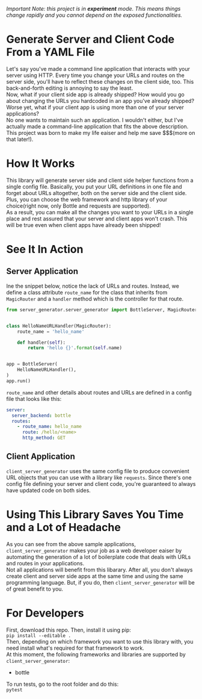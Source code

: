 *Important Note: this project is in **experiment** mode. This means things change rapidly and you cannot depend on the 
exposed functionalities.*
# Generate Server and Client Code From a YAML File
Let's say you've made a command line application that interacts with your server using HTTP. Every time you change your URLs and routes on the server 
side, you'll 
have to reflect these changes on the client side, too. This 
back-and-forth editing is annoying to say the least.   
Now, what if your client side app is already shipped? How would 
you go about changing the URLs you hardcoded in an app you've already shipped? Worse yet, what if your client app is 
using 
more than
 one
 of 
your server applications?   
No one wants to maintain such an application. I wouldn't either, but I've actually made a command-line application 
that fits the above description. This project was born to make my life eaiser and help me save $$$(more on that 
later!).   
# How It Works
This library will generate server side and client side helper functions from a single config file. Basically, you put
 your URL definitions in one file and forget about URLs altogether, both on the server side and the client side.   
 Plus, you can choose the web framework and http library of your choice(right now, only Bottle and requests are 
 supported).   
 As a result, you can make all the changes you want to your URLs in a single place and rest assured that your server 
 and client apps won't crash. This will be true even when client apps have already been shipped!   
# See It In Action
## Server Application
Ine the snippet below, notice the lack of URLs and routes. Instead, we define a class attribute `route_name` for the class that inherits from `MagicRouter` 
and a `handler` method which is the controller for that route.
```python
from server_generator.server_generator import BottleServer, MagicRouter


class HelloNameURLHandler(MagicRouter):
    route_name = 'hello_name'

    def handler(self):
        return 'hello {}'.format(self.name)


app = BottleServer(
    HelloNameURLHandler(),
)
app.run()
```
`route_name` and other details about routes and URLs are defined in a config file that looks like this:   
```yaml
server:
  server_backend: bottle
  routes:
    - route_name: hello_name
      route: /hello/<name>
      http_method: GET

```
## Client Application
`client_server_generator` uses the same config file to produce convenient URL objects that you can use with a library like `requests`. Since there's one config file defining your server and client code, you're guaranteed to always have updated code on both sides.
# Using This Library Saves You Time and a Lot of Headache
As you can see from the above sample applications, `client_server_generator` makes your job as a web developer eaiser
 by automating the generation of a lot of boilerplate code that deals with URLs and routes in your applications.   
Not all applications will benefit from this libarary. After all, you don't always create client and server side apps 
at the same time and using the same programming language. But, if you do, then `client_server_generator` will be of 
great 
benefit to you.
# For Developers
First, download this repo. Then, install it using pip:    
`pip install --editable .`    
Then, depending on which framework you want to use this library with, you need install what's required for that framework to work.   
At this moment, the following frameworks and libraries are supported by `client_server_generator`:   
- bottle


To run tests, go to the root folder and do this:    
`pytest`
